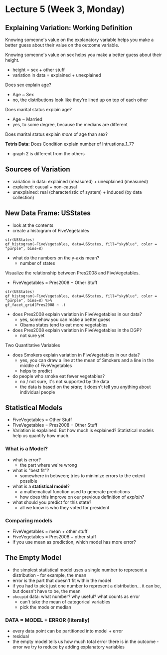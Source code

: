 # Lecture 5 (Week 3, Monday)

## Explaining Variation: Working Definition
Knowing someone's value on the explanatory variable helps you make a better guess about their value on the outcome variable.

Knowing someone's value on sex helps you make a better guess about their height.
* height = sex + other stuff
* variation in data = explained + unexplained

Does sex explain age?
* Age ~ Sex
* no, the distributions look like they're lined up on top of each other

Does marital status explain age?
* Age ~ Married
* yes, to some degree, because the medians are different

Does marital status explain *more* of age than sex?

**Tetris Data:** Does Condition explain number of Intrustions_1_7?
* graph 2 is different from the others

## Sources of Variation
* variation in data: explained (measured) + unexplained (measured)
* explained: causal + non-causal
* unexplained: real (characteristic of system) + induced (by data collection)

## New Data Frame: USStates
* look at the contents
* create a histogram of FiveVegetables

````
str(USStates)
gf_histogram(~FiveVegetables, data=USStates, fill="skyblue", color = "purple", bins=8)
````
* what do the numbers on the y-axis mean?
  * number of states

Visualize the relationship between Pres2008 and FiveVegetables.
* FiveVegetables = Pres2008 + Other Stuff

````
str(USStates)
gf_histogram(~FiveVegetables, data=USStates, fill="skyblue", color = "purple", bins=8) %>%
gf_facet_grid(Pres2008 ~ .)
````
* does Pres2008 explain variation in FiveVegetables in our data?
  * yes, somehow you can make a better guess
  * Obama states tend to eat more vegetables
* does Pres2008 explain variation in FiveVegetables in the DGP?
  * not sure yet

Two Quantitative Variables
* does Smokers explain variation in FiveVegetables in our data?
  * yes, you can draw a line at the mean of Smokers and a line in the middle of FiveVegetables
  * helps to predict
* do people who smoke eat fewer vegetables?
  * no / not sure, it's not supported by the data
  * the data is based on the *state*; it doesn't tell you anything about individual people
  
## Statistical Models
* FiveVegetables = Other Stuff
* FiveVegetables = Pres2008 + Other Stuff
* Variation is explained. But how much is explained? Statistical models help us quantify how much.

### What is a Model?
* what is error?
  * the part where we're wrong
* what is "best fit"?
  * somewhere in between; tries to minimize errors to the extent possible
* what is a **statistical model**?
  * a mathematical function used to generate predictions
  * how does this improve on our previous definition of *explain?*
* what should you predict for this state?
  * all we know is who they voted for president

### Comparing models
* FiveVegetables = mean + other stuff
* FiveVegetables = Pres2008 + other stuff
* if you use mean as prediction, which model has more error?

## The Empty Model
* the simplest statistical model uses a single number to represent a distribution - for example, the mean
* error is the part that doesn't fit within the model
* if you had to pick just one number to represent a distribution... it can be, but doesn't have to be, the mean
* `okcupid` data: what number? why useful? what counts as error
  * can't take the mean of categorical variables
  * pick the mode or median

### DATA = MODEL + ERROR (literally)
* every data point can be partitioned into model + error
* residual
* the empty model tells us how much total error there is in the outcome - error we try to reduce by adding explanatory variables
